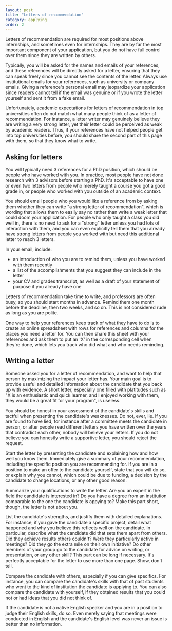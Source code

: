 ```yaml
---
layout: post
title: "Letters of recommendation"
category: applying
order: 2
---
```


Letters of recommendation are required for most positions above internships, and sometimes even for internships.
They are by far the most important component of your application, but you do not have full control over them since they are written by others.

Typically, you will be asked for the names and emails of your references, and these references will be directly asked for a letter,
ensuring that they can speak freely since you cannot see the contents of the letter.
Always use institutional emails for your references, such as university or company emails.
Giving a reference's personal email may jeopardize your application since readers cannot tell if the email was genuine or if you wrote the letter yourself and sent it from a fake email.

Unfortunately, academic expectations for letters of recommendation in top universities often do not match what many people think of as a letter of recommendation.
For instance, a letter writer may genuinely believe they are writing a very strong letter, yet their letter could be perceived as weak by academic readers.
Thus, if your references have not helped people get into top universities before, you should share the second part of this page with them, so that they know what to write.


## Asking for letters

You will typically need 3 references for a PhD position, which should be people who have worked with you.
In practice, most people have not done research with 3 advisors before starting a PhD.
It's acceptable to have one or even two letters from people who merely taught a course you got a good grade in,
or people who worked with you outside of an academic context.

You should email people who you would like a reference from by asking them whether they can write "a strong letter of recommendation",
which is wording that allows them to easily say no rather than write a weak letter that could doom your application.
For people who only taught a class you did well in, there is no need to ask for a "strong" letter unless you had lots of interaction with them,
and you can even explicitly tell them that you already have strong letters from people you worked with but need this additional letter to reach 3 letters.

In your email, include:
- an introduction of who you are to remind them, unless you have worked with them recently
- a list of the accomplishments that you suggest they can include in the letter
- your CV and grades transcript, as well as a draft of your statement of purpose if you already have one

Letters of recommendation take time to write, and professors are often busy, so you should start months in advance.
Remind them one month before the deadline, then two weeks, and so on. This is not considered rude as long as you are polite.

One way to help your references keep track of what they have to do is to create an online spreadsheet with rows for references and columns for the places you need a letter for.
You can then share this sheet with your references and ask them to put an 'X' in the corresponding cell when they're done, which lets you track who did what and who needs reminding.


## Writing a letter

Someone asked you for a letter of recommendation, and want to help that person by maximizing the impact your letter has.
Your main goal is to provide useful and detailed information about the candidate that you back up with evidence.
A short letter, especially one filled with platitudes such as "X is an enthusiastic and quick learner, and I enjoyed working with them, they would be a great fit for your program", is useless.

You should be honest in your assessment of the candidate's skills and tactful when presenting the candidate's weaknesses.
Do not, ever, lie. If you are found to have lied, for instance after a committee meets the candidate in person,
or after people read different letters you have written over the years that contradict each other, nobody will believe your letters.
If you do not believe you can honestly write a supportive letter, you should reject the request.

Start the letter by presenting the candidate and explaining how and how well you know them.
Immediately give a summary of your recommendation, including the specific position you are recommending for.
If you are in a position to make an offer to the candidate yourself, state that you will do so, or explain why you cannot,
which could be due to funding, a decision by the candidate to change locations, or any other good reason.

Summarize your qualifications to write the letter. Are you an expert in the field the candidate is interested in?
Do you have a degree from an institution comparable to the one the candidate is appying to?
Make this part short, though, the letter is not about you.

List the candidate's strengths, and justify them with detailed explanations.
For instance, if you gave the candidate a specific project, detail what happened and why you believe this reflects well on the candidate.
In particular, describe what the candidate did that sets them apart from others. Did they achieve results others couldn't?
Were they particularly active in meetings? Did they go the extra mile on their own initiative?
Do other members of your group go to the candidate for advice on writing, or presentation, or any other skill?
This part can be long if necessary. It's perfectly acceptable for the letter to use more than one page. Show, don't tell.

Compare the candidate with others, especially if you can give specifics.
For instance, you can compare the candidate's skills with that of past students who went to the kind of institution the candidate is applying to.
You can also compare the candidate with yourself, if they obtained results that you could not or had ideas that you did not think of.

If the candidate is not a native English speaker and you are in a position to judge their English skills, do so.
Even merely saying that meetings were conducted in English and the candidate's English level was never an issue is better than no information.
